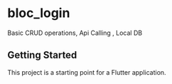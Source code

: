 # bloc_login

Basic CRUD operations, Api Calling , Local DB 

## Getting Started

This project is a starting point for a Flutter application.



